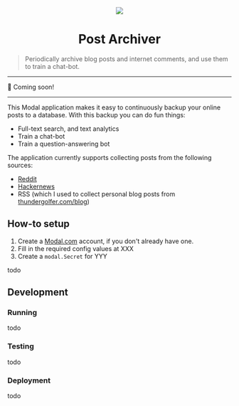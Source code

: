 <p align="center">
  <img src="https://user-images.githubusercontent.com/12058921/212502958-771f18f3-750f-4b56-8e40-37088cf2696c.png"/>
</p>

<h1 align="center">Post Archiver</h1>

> Periodically archive blog posts and internet comments, and use them to train a chat-bot.

---

🚧 Coming soon!

---

This Modal application makes it easy to continuously backup your online posts to a database.
With this backup you can do fun things:

- Full-text search, and text analytics
- Train a chat-bot
- Train a question-answering bot

The application currently supports collecting posts from the following sources:

- [Reddit](https://www.reddit.com/)
- [Hackernews](https://news.ycombinator.com/)
- RSS (which I used to collect personal blog posts from [thundergolfer.com/blog](https://thundergolfer.com/blog))

## How-to setup

1. Create a [Modal.com](https://modal.com) account, if you don't already have one.
2. Fill in the required config values at XXX
3. Create a `modal.Secret` for YYY

todo

## Development

### Running

todo

### Testing

todo

### Deployment

todo
